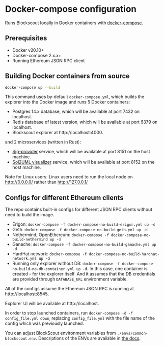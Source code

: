 # Docker-compose configuration

Runs Blockscout locally in Docker containers with [docker-compose](https://github.com/docker/compose).

## Prerequisites

- Docker v20.10+
- Docker-compose 2.x.x+
- Running Ethereum JSON RPC client

## Building Docker containers from source

```bash
docker-compose up --build
```

This command uses by-default `docker-compose.yml`, which builds the explorer into the Docker image and runs 5 Docker containers:

- Postgres 14.x database, which will be available at port 7432 on localhost.
- Redis database of latest version, which will be available at port 6379 on localhost.
- Blockscout explorer at http://localhost:4000.

and 2 microservices (written in Rust):

- [Sig-provider](https://github.com/blockscout/blockscout-rs/tree/main/sig-provider) service, which will be available at port 8151 on the host machine.
- [Sol2UML visualizer](https://github.com/blockscout/blockscout-rs/tree/main/visualizer) service, which will be available at port 8152 on the host machine.

Note for Linux users: Linux users need to run the local node on http://0.0.0.0/ rather than http://127.0.0.1/

## Configs for different Ethereum clients

The repo contains built-in configs for different JSON RPC clients without need to build the image.

- Erigon: `docker-compose -f docker-compose-no-build-erigon.yml up -d`
- Geth: `docker-compose -f docker-compose-no-build-geth.yml up -d`
- Nethermind, OpenEthereum: `docker-compose -f docker-compose-no-build-nethermind up -d`
- Ganache: `docker-compose -f docker-compose-no-build-ganache.yml up -d`
- HardHat network: `docker-compose -f docker-compose-no-build-hardhat-network.yml up -d`
- Running only explorer without DB: `docker-compose -f docker-compose-no-build-no-db-container.yml up -d`. In this case, one container is created - for the explorer itself. And it assumes that the DB credentials are provided through `DATABASE_URL` environment variable.

All of the configs assume the Ethereum JSON RPC is running at http://localhost:8545.

Explorer UI will be available at http://localhost.

In order to stop launched containers, run `docker-compose -d -f config_file.yml down`, replacing `config_file.yml` with the file name of the config which was previously launched.

You can adjust BlockScout environment variables from `./envs/common-blockscout.env`. Descriptions of the ENVs are available in [the docs](https://docs.blockscout.com/for-developers/information-and-settings/env-variables).